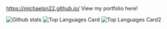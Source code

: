 https://michaelsn22.github.io/ View my portfolio here!

![Github stats](https://github-readme-stats.vercel.app/api?username=michaelsn22&theme=highcontrast&show_icons=true&count_private=true)
![Top Languages Card](https://github-readme-stats.vercel.app/api/top-langs/?username=michaelsn22&layout=compact)
![Top Languages Card2](https://github-readme-stats.vercel.app/api/top-langs/?username=michaelsn22&show_icons=true&theme=radical)
<!--
**michaelsn22/michaelsn22** is a ✨ _special_ ✨ repository because its `README.md` (this file) appears on your GitHub profile.

Here are some ideas to get you started:

- 🔭 I’m currently working on ...
- 🌱 I’m currently learning ...
- 👯 I’m looking to collaborate on ...
- 🤔 I’m looking for help with ...
- 💬 Ask me about ...
- 📫 How to reach me: ...
- 😄 Pronouns: ...
- ⚡ Fun fact: ...
-->
